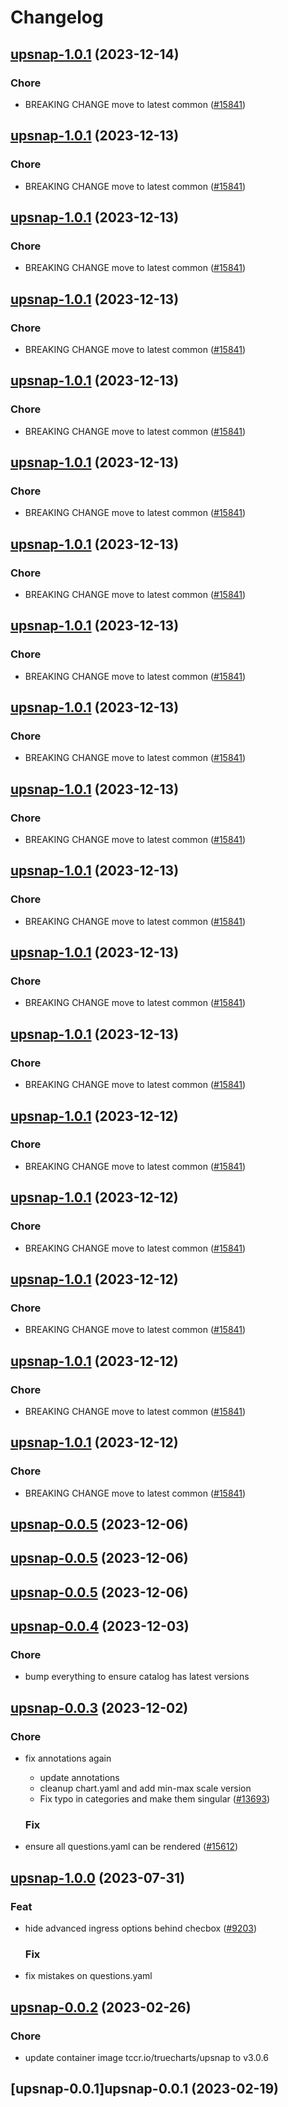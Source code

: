 # Changelog



## [upsnap-1.0.1](https://github.com/truecharts/charts/compare/upsnap-0.0.5...upsnap-1.0.1) (2023-12-14)

### Chore

- BREAKING CHANGE move to latest common ([#15841](https://github.com/truecharts/charts/issues/15841))
  
  


## [upsnap-1.0.1](https://github.com/truecharts/charts/compare/upsnap-0.0.5...upsnap-1.0.1) (2023-12-13)

### Chore

- BREAKING CHANGE move to latest common ([#15841](https://github.com/truecharts/charts/issues/15841))
  
  


## [upsnap-1.0.1](https://github.com/truecharts/charts/compare/upsnap-0.0.5...upsnap-1.0.1) (2023-12-13)

### Chore

- BREAKING CHANGE move to latest common ([#15841](https://github.com/truecharts/charts/issues/15841))
  
  


## [upsnap-1.0.1](https://github.com/truecharts/charts/compare/upsnap-0.0.5...upsnap-1.0.1) (2023-12-13)

### Chore

- BREAKING CHANGE move to latest common ([#15841](https://github.com/truecharts/charts/issues/15841))
  
  


## [upsnap-1.0.1](https://github.com/truecharts/charts/compare/upsnap-0.0.5...upsnap-1.0.1) (2023-12-13)

### Chore

- BREAKING CHANGE move to latest common ([#15841](https://github.com/truecharts/charts/issues/15841))
  
  


## [upsnap-1.0.1](https://github.com/truecharts/charts/compare/upsnap-0.0.5...upsnap-1.0.1) (2023-12-13)

### Chore

- BREAKING CHANGE move to latest common ([#15841](https://github.com/truecharts/charts/issues/15841))
  
  


## [upsnap-1.0.1](https://github.com/truecharts/charts/compare/upsnap-0.0.5...upsnap-1.0.1) (2023-12-13)

### Chore

- BREAKING CHANGE move to latest common ([#15841](https://github.com/truecharts/charts/issues/15841))
  
  


## [upsnap-1.0.1](https://github.com/truecharts/charts/compare/upsnap-0.0.5...upsnap-1.0.1) (2023-12-13)

### Chore

- BREAKING CHANGE move to latest common ([#15841](https://github.com/truecharts/charts/issues/15841))
  
  


## [upsnap-1.0.1](https://github.com/truecharts/charts/compare/upsnap-0.0.5...upsnap-1.0.1) (2023-12-13)

### Chore

- BREAKING CHANGE move to latest common ([#15841](https://github.com/truecharts/charts/issues/15841))
  
  


## [upsnap-1.0.1](https://github.com/truecharts/charts/compare/upsnap-0.0.5...upsnap-1.0.1) (2023-12-13)

### Chore

- BREAKING CHANGE move to latest common ([#15841](https://github.com/truecharts/charts/issues/15841))
  
  


## [upsnap-1.0.1](https://github.com/truecharts/charts/compare/upsnap-0.0.5...upsnap-1.0.1) (2023-12-13)

### Chore

- BREAKING CHANGE move to latest common ([#15841](https://github.com/truecharts/charts/issues/15841))
  
  


## [upsnap-1.0.1](https://github.com/truecharts/charts/compare/upsnap-0.0.5...upsnap-1.0.1) (2023-12-13)

### Chore

- BREAKING CHANGE move to latest common ([#15841](https://github.com/truecharts/charts/issues/15841))
  
  


## [upsnap-1.0.1](https://github.com/truecharts/charts/compare/upsnap-0.0.5...upsnap-1.0.1) (2023-12-13)

### Chore

- BREAKING CHANGE move to latest common ([#15841](https://github.com/truecharts/charts/issues/15841))
  
  


## [upsnap-1.0.1](https://github.com/truecharts/charts/compare/upsnap-0.0.5...upsnap-1.0.1) (2023-12-12)

### Chore

- BREAKING CHANGE move to latest common ([#15841](https://github.com/truecharts/charts/issues/15841))
  
  


## [upsnap-1.0.1](https://github.com/truecharts/charts/compare/upsnap-0.0.5...upsnap-1.0.1) (2023-12-12)

### Chore

- BREAKING CHANGE move to latest common ([#15841](https://github.com/truecharts/charts/issues/15841))
  
  


## [upsnap-1.0.1](https://github.com/truecharts/charts/compare/upsnap-0.0.5...upsnap-1.0.1) (2023-12-12)

### Chore

- BREAKING CHANGE move to latest common ([#15841](https://github.com/truecharts/charts/issues/15841))
  
  


## [upsnap-1.0.1](https://github.com/truecharts/charts/compare/upsnap-0.0.5...upsnap-1.0.1) (2023-12-12)

### Chore

- BREAKING CHANGE move to latest common ([#15841](https://github.com/truecharts/charts/issues/15841))
  
  


## [upsnap-1.0.1](https://github.com/truecharts/charts/compare/upsnap-0.0.5...upsnap-1.0.1) (2023-12-12)

### Chore

- BREAKING CHANGE move to latest common ([#15841](https://github.com/truecharts/charts/issues/15841))
  
  



## [upsnap-0.0.5](https://github.com/truecharts/charts/compare/upsnap-0.0.4...upsnap-0.0.5) (2023-12-06)




## [upsnap-0.0.5](https://github.com/truecharts/charts/compare/upsnap-0.0.4...upsnap-0.0.5) (2023-12-06)




## [upsnap-0.0.5](https://github.com/truecharts/charts/compare/upsnap-0.0.4...upsnap-0.0.5) (2023-12-06)




## [upsnap-0.0.4](https://github.com/truecharts/charts/compare/upsnap-0.0.3...upsnap-0.0.4) (2023-12-03)

### Chore

- bump everything to ensure catalog has latest versions
  
  


## [upsnap-0.0.3](https://github.com/truecharts/charts/compare/upsnap-1.0.0...upsnap-0.0.3) (2023-12-02)

### Chore

- fix annotations again
  - update annotations
  - cleanup chart.yaml and add min-max scale version
  - Fix typo in categories and make them singular ([#13693](https://github.com/truecharts/charts/issues/13693))
  
  ### Fix

- ensure all questions.yaml can be rendered ([#15612](https://github.com/truecharts/charts/issues/15612))
  
  











## [upsnap-1.0.0](https://github.com/truecharts/charts/compare/upsnap-0.0.2...upsnap-1.0.0) (2023-07-31)

### Feat

- hide advanced ingress options behind checbox ([#9203](https://github.com/truecharts/charts/issues/9203))
  
  ### Fix

- fix mistakes on questions.yaml
  
  


## [upsnap-0.0.2](https://github.com/truecharts/charts/compare/upsnap-0.0.1...upsnap-0.0.2) (2023-02-26)

### Chore

- update container image tccr.io/truecharts/upsnap to v3.0.6
  
  


## [upsnap-0.0.1]upsnap-0.0.1 (2023-02-19)

